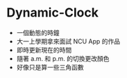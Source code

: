 # Dynamic-Clock

* 一個動態的時鐘
* 大一上學期拿來面試 NCU App 的作品
* 即時更新現在的時間
* 隨著 a.m. 和 p.m. 的切換更改顏色
* 好像只是算一些三角函數
